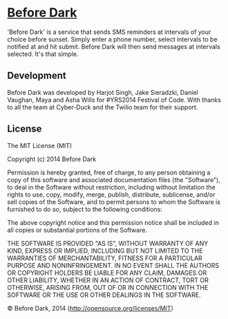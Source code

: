 # [Before Dark](http://beforedark.co)

'Before Dark' is a service that sends SMS reminders at intervals of your choice before sunset. Simply enter a phone number, select intervals to be notified at and hit submit. Before Dark will then send messages at intervals selected. It's that simple.


## Development

Before Dark was developed by Harjot Singh, Jake Sieradzki, Daniel Vaughan, Maya and Asha Wills for #YRS2014 Festival of Code. With thanks to all the team at Cyber-Duck and the Twilio team for their support.


## License

The MIT License (MIT)

Copyright (c) 2014 Before Dark

Permission is hereby granted, free of charge, to any person obtaining a copy
of this software and associated documentation files (the "Software"), to deal
in the Software without restriction, including without limitation the rights
to use, copy, modify, merge, publish, distribute, sublicense, and/or sell
copies of the Software, and to permit persons to whom the Software is
furnished to do so, subject to the following conditions:

The above copyright notice and this permission notice shall be included in
all copies or substantial portions of the Software.

THE SOFTWARE IS PROVIDED "AS IS", WITHOUT WARRANTY OF ANY KIND, EXPRESS OR
IMPLIED, INCLUDING BUT NOT LIMITED TO THE WARRANTIES OF MERCHANTABILITY,
FITNESS FOR A PARTICULAR PURPOSE AND NONINFRINGEMENT. IN NO EVENT SHALL THE
AUTHORS OR COPYRIGHT HOLDERS BE LIABLE FOR ANY CLAIM, DAMAGES OR OTHER
LIABILITY, WHETHER IN AN ACTION OF CONTRACT, TORT OR OTHERWISE, ARISING FROM,
OUT OF OR IN CONNECTION WITH THE SOFTWARE OR THE USE OR OTHER DEALINGS IN
THE SOFTWARE.

© Before Dark, 2014 (http://opensource.org/licenses/MIT)